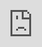 ```yaml
---
layout: page
title: CV
permalink: /CV/
---
```


You can download my CV [here](https://github.com/kate-eisen/CV/raw/main/Eisen_CV.pdf).

<iframe
  src="https://docs.google.com/gview?url=https://github.com/kate-eisen/CV/raw/main/Eisen_CV.pdf&embedded=true"
  style="
    position: fixed;
    top: 0px;
    bottom: 0px;
    right: 0px;
    width: 100%;
    border: none;
    margin: 0;
    padding: 0;
    overflow: hidden;
    z-index: 999999;
    height: 100%;
  ">
</iframe>



